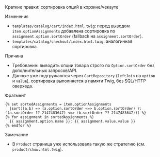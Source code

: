 Краткие правки: сортировка опций в корзине/чекауте

Изменения
- `templates/catalog/cart/index.html.twig`: перед выводом `item.optionAssignments` добавлена сортировка по `assignment.option.sortOrder` (fallback на `assignment.sortOrder`).
- `templates/catalog/checkout/index.html.twig`: аналогичная сортировка.

Причина
- Требование: выводить опции товара строго по `Option.sortOrder` без дополнительных запросов/API.
- Данные уже подгружаются через `CartRepository` (`leftJoin` на `option` и `value`), сортировка выполняется в памяти Twig, без SQL/HTTP оверхеда.

Фрагмент
```twig
{% set sortedAssignments = item.optionAssignments
  |sort((a,b) => (a.option.sortOrder <=> b.option.sortOrder) ?: ((a.sortOrder ?? 2147483647) <=> (b.sortOrder ?? 2147483647))) %}
{% for assignment in sortedAssignments %}
  {{ assignment.option.name }}: {{ assignment.value.value }}
{% endfor %}
```

Замечание
- В `Product` страница уже использовала такую же стратегию (см. `product/show.html.twig`).

